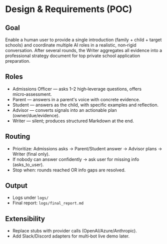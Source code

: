 
# Design & Requirements (POC)

## Goal
Enable a human user to provide a single introduction (family + child + target schools) and coordinate multiple AI roles in a realistic,
non‑rigid conversation. After several rounds, the Writer aggregates all evidence into a professional strategy document for top private
school application preparation.

## Roles
- Admissions Officer — asks 1–2 high‑leverage questions, offers micro‑assessment.
- Parent — answers in a parent's voice with concrete evidence.
- Student — answers as the child, with specific examples and reflection.
- Advisor — converts signals into an actionable plan (owner/due/evidence).
- Writer — silent; produces structured Markdown at the end.

## Routing
- Prioritize: Admissions asks → Parent/Student answer → Advisor plans → Writer (final only).
- If nobody can answer confidently → ask user for missing info (asks_to_user).
- Stop when: rounds reached OR info gaps are resolved.

## Output
- Logs under `logs/`
- Final report: `logs/final_report.md`

## Extensibility
- Replace stubs with provider calls (OpenAI/Azure/Anthropic).
- Add Slack/Discord adapters for multi‑bot live demo later.
